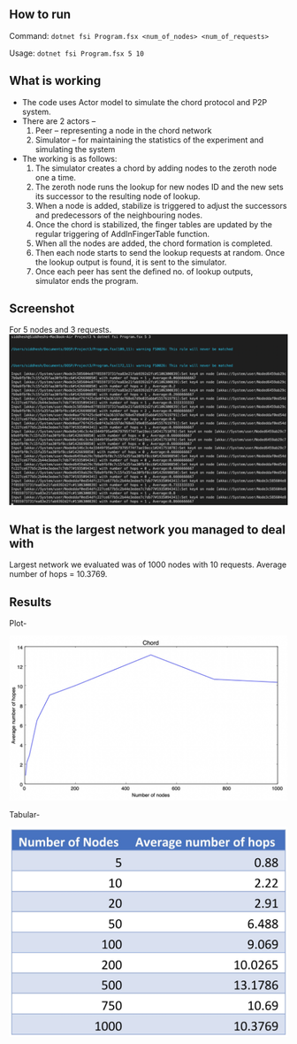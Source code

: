 ## How to run
Command:
`dotnet fsi Program.fsx <num_of_nodes> <num_of_requests>`

Usage:
`dotnet fsi Program.fsx 5 10`

## What is working
- The code uses Actor model to simulate the chord protocol and P2P system.
- There are 2 actors –
    1.	Peer – representing a node in the chord network
    2.	Simulator – for maintaining the statistics of the experiment and simulating the system
- The working is as follows:
    1.	The simulator creates a chord by adding nodes to the zeroth node one a time.
    2.	The zeroth node runs the lookup for new nodes ID and the new sets its successor to the resulting node of lookup.
    3.	When a node is added, stabilize is triggered to adjust the successors and predecessors of the neighbouring nodes.
    4.	Once the chord is stabilized, the finger tables are updated by the regular triggering of AddInFingerTable function.
    5.	When all the nodes are added, the chord formation is completed.
    6.	Then each node starts to send the lookup requests at random. Once the lookup output is found, it is sent to the simulator.
    7.	Once each peer has sent the defined no. of lookup outputs, simulator ends the program.

## Screenshot
For 5 nodes and 3 requests.
![alt text](https://github.com/haxxorsid/chord-protocol/blob/main/images/img1.png "nodes and 5 requests")
 
## What is the largest network you managed to deal with
Largest network we evaluated was of 1000 nodes with 10 requests. Average number of hops = 10.3769.

## Results
Plot-

![alt text](https://github.com/haxxorsid/chord-protocol/blob/main/images/img2.jpg "plot")

Tabular-

![alt text](https://github.com/haxxorsid/chord-protocol/blob/main/images/img3.jpg "tabular")